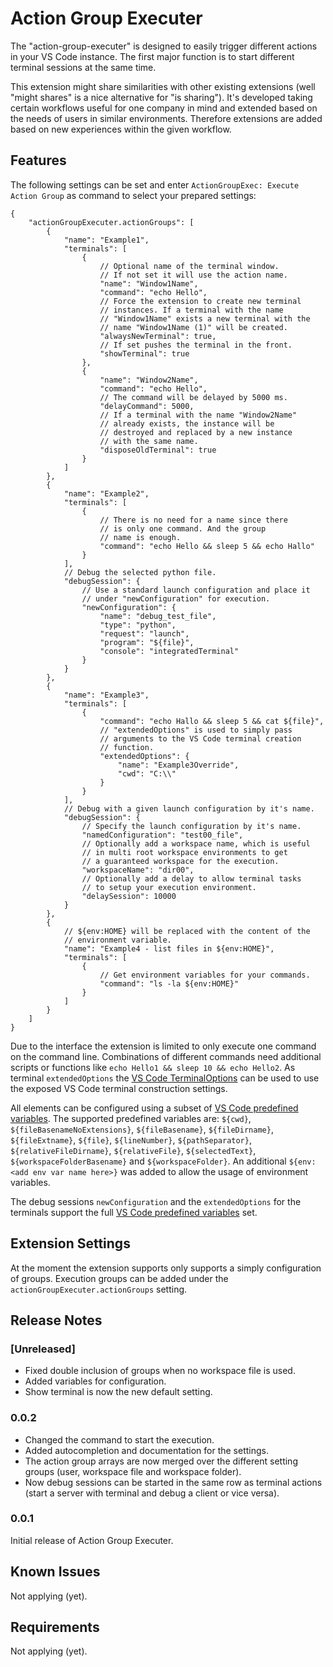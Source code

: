 # Action Group Executer

The "action-group-executer" is designed to easily trigger different actions in your VS Code instance. The first major function is to start different terminal sessions at the same time.

This extension might share similarities with other existing extensions (well "might shares" is a nice alternative for "is sharing"). It's developed taking certain workflows useful for one company in mind and extended based on the needs of users in similar environments. Therefore extensions are added based on new experiences within the given workflow.

## Features

The following settings can be set and enter `ActionGroupExec: Execute Action Group` as command to select your prepared settings:

```jsonc
{
    "actionGroupExecuter.actionGroups": [
        {
            "name": "Example1",
            "terminals": [
                {
                    // Optional name of the terminal window.
                    // If not set it will use the action name.
                    "name": "Window1Name",
                    "command": "echo Hello",
                    // Force the extension to create new terminal
                    // instances. If a terminal with the name
                    // "Window1Name" exists a new terminal with the
                    // name "Window1Name (1)" will be created.
                    "alwaysNewTerminal": true,
                    // If set pushes the terminal in the front.
                    "showTerminal": true
                },
                {
                    "name": "Window2Name",
                    "command": "echo Hello",
                    // The command will be delayed by 5000 ms.
                    "delayCommand": 5000,
                    // If a terminal with the name "Window2Name"
                    // already exists, the instance will be
                    // destroyed and replaced by a new instance
                    // with the same name.
                    "disposeOldTerminal": true
                }
            ]
        },
        {
            "name": "Example2",
            "terminals": [
                {
                    // There is no need for a name since there
                    // is only one command. And the group
                    // name is enough.
                    "command": "echo Hello && sleep 5 && echo Hallo"
                }
            ],
            // Debug the selected python file.
            "debugSession": {
                // Use a standard launch configuration and place it
                // under "newConfiguration" for execution.
                "newConfiguration": {
                    "name": "debug_test_file",
                    "type": "python",
                    "request": "launch",
                    "program": "${file}",
                    "console": "integratedTerminal"
                }
            }
        },
        {
            "name": "Example3",
            "terminals": [
                {
                    "command": "echo Hallo && sleep 5 && cat ${file}",
                    // "extendedOptions" is used to simply pass
                    // arguments to the VS Code terminal creation
                    // function.
                    "extendedOptions": {
                        "name": "Example3Override",
                        "cwd": "C:\\"
                    }
                }
            ],
            // Debug with a given launch configuration by it's name.
            "debugSession": {
                // Specify the launch configuration by it's name.
                "namedConfiguration": "test00_file",
                // Optionally add a workspace name, which is useful
                // in multi root workspace environments to get
                // a guaranteed workspace for the execution.
                "workspaceName": "dir00",
                // Optionally add a delay to allow terminal tasks
                // to setup your execution environment.
                "delaySession": 10000
            }
        },
        {
            // ${env:HOME} will be replaced with the content of the
            // environment variable.
            "name": "Example4 - list files in ${env:HOME}",
            "terminals": [
                {
                    // Get environment variables for your commands.
                    "command": "ls -la ${env:HOME}"
                }
            ]
        }
    ]
}
```

Due to the interface the extension is limited to only execute one command on the command line. Combinations of different commands need additional scripts or functions like `echo Hello1 && sleep 10 && echo Hello2`. As terminal `extendedOptions` the [VS Code TerminalOptions](https://code.visualstudio.com/api/references/vscode-api#TerminalOptions) can be used to use the exposed VS Code terminal construction settings.

All elements can be configured using a subset of [VS Code predefined variables](https://code.visualstudio.com/docs/editor/variables-reference). The supported predefined variables are:
`${cwd}`, `${fileBasenameNoExtensions}`, `${fileBasename}`, `${fileDirname}`, `${fileExtname}`, `${file}`, `${lineNumber}`, `${pathSeparator}`, `${relativeFileDirname}`, `${relativeFile}`, `${selectedText}`, `${workspaceFolderBasename}` and `${workspaceFolder}`.
An additional `${env:<add env var name here>}` was added to allow the usage of environment variables.

The debug sessions `newConfiguration` and the `extendedOptions` for the terminals support the full [VS Code predefined variables](https://code.visualstudio.com/docs/editor/variables-reference) set.

## Extension Settings

At the moment the extension supports only supports a simply configuration of groups. Execution groups can be added under the `actionGroupExecuter.actionGroups` setting.

## Release Notes

### [Unreleased]

* Fixed double inclusion of groups when no workspace file is used.
* Added variables for configuration.
* Show terminal is now the new default setting.

### 0.0.2

* Changed the command to start the execution.
* Added autocompletion and documentation for the settings.
* The action group arrays are now merged over the different setting groups (user, workspace file and workspace folder).
* Now debug sessions can be started in the same row as terminal actions (start a server with terminal and debug a client or vice versa).

### 0.0.1

Initial release of Action Group Executer.

## Known Issues

Not applying (yet).

## Requirements

Not applying (yet).
